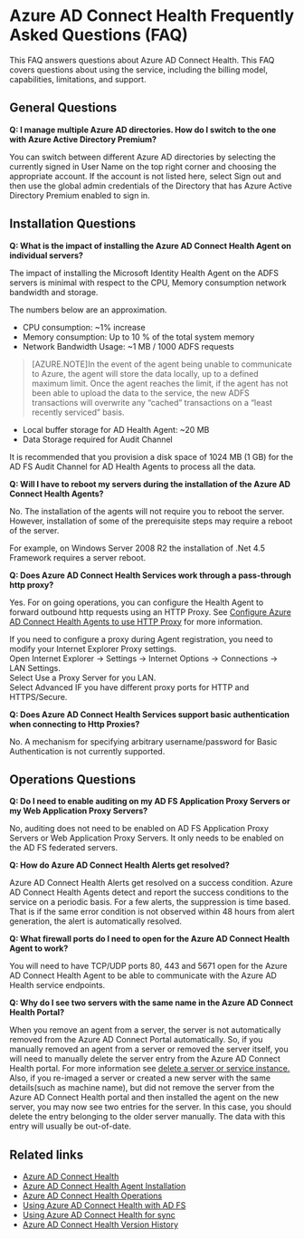 <properties
	pageTitle="Azure AD Connect Health FAQ"
	description="This FAQ answers questions about Azure AD Connect Health. This FAQ covers questions about using the service, including the billing model, capabilities, limitations, and support."
	services="active-directory"
	documentationCenter=""
	authors="billmath"
	manager="samueld"
	editor="curtand"/>

<tags
	ms.service="active-directory"
	ms.workload="identity"
	ms.tgt_pltfrm="na"
	ms.devlang="na"
	ms.topic="article"
	ms.date="03/08/2016"
	ms.author="billmath;vakarand"/>


# Azure AD Connect Health Frequently Asked Questions (FAQ)

This FAQ answers questions about Azure AD Connect Health. This FAQ covers questions about using the service, including the billing model, capabilities, limitations, and support.

## General Questions



**Q: I manage multiple Azure AD directories. How do I switch to the one with Azure Active Directory Premium?**

You can switch between different Azure AD directories by selecting the currently signed in User Name on the top right corner and choosing the appropriate account. If the account is not listed here, select Sign out and then use the global admin credentials of the Directory that has Azure Active Directory Premium enabled to sign in.

## Installation Questions



**Q: What is the impact of installing the Azure AD Connect Health Agent on individual servers?**

The impact of installing the Microsoft Identity Health Agent on the ADFS servers is minimal with respect to the CPU, Memory consumption network bandwidth and storage.

The numbers below are an approximation.

- CPU consumption: ~1% increase
- Memory consumption: Up to 10 % of the total system memory
- Network Bandwidth Usage: ~1 MB / 1000 ADFS requests

>[AZURE.NOTE]In the event of the agent being unable to communicate to Azure, the agent will store the data locally, up to a defined maximum limit. Once the agent reaches the limit, if the agent has not been able to upload the data to the service, the new ADFS transactions will overwrite any “cached” transactions on a “least recently serviced” basis.

- Local buffer storage for AD Health Agent: ~20 MB
- Data Storage required for Audit Channel


It is recommended that you provision a disk space of 1024 MB (1 GB) for the AD FS Audit Channel for AD Health Agents to process all the data.

**Q: Will I have to reboot my servers during the installation of the Azure AD Connect Health Agents?**

No. The installation of the agents will not require you to reboot the server. However, installation of some of the prerequisite steps may require a reboot of the server.

For example, on Windows Server 2008 R2 the installation of .Net 4.5 Framework requires a server reboot.


**Q: Does Azure AD Connect Health Services work through a pass-through http proxy?**

Yes.  For on going operations, you can configure the Health Agent to forward outbound http requests using an HTTP Proxy. See [Configure Azure AD Connect Health Agents to use HTTP Proxy](active-directory-aadconnect-health-agent-install.md#configure-azure-ad-connect-health-agents-to-use-http-proxy) for more information.

If you need to configure a proxy during Agent registration, you need to modify your Internet Explorer Proxy settings. <br>
Open Internet Explorer -> Settings -> Internet Options -> Connections -> LAN Settings.<br>
Select Use a Proxy Server for you LAN.<br>
Select Advanced IF you have different proxy ports for HTTP and HTTPS/Secure.<br>


**Q: Does Azure AD Connect Health Services support basic authentication when connecting to Http Proxies?**

No. A mechanism for specifying arbitrary username/password for Basic Authentication is not currently supported.



## Operations Questions



**Q: Do I need to enable auditing on my AD FS Application Proxy Servers or my Web Application Proxy Servers?**

No, auditing does not need to be enabled on AD FS Application Proxy Servers or Web Application Proxy Servers. It only needs to be enabled on the AD FS federated servers.



**Q: How do Azure AD Connect Health Alerts get resolved?**

Azure AD Connect Health Alerts get resolved on a success condition. Azure AD Connect Health Agents detect and report the success conditions to the service on a periodic basis. For a few alerts, the suppression is time based. That is if the same error condition is not observed within 48 hours from alert generation, the alert is automatically resolved.




**Q: What firewall ports do I need to open for the Azure AD Connect Health Agent to work?**

You will need to have TCP/UDP ports 80, 443 and 5671 open for the Azure AD Connect Health Agent to be able to communicate with the Azure AD Health service endpoints.


**Q: Why do I see two servers with the same name in the Azure AD Connect Health Portal?**

When you remove an agent from a server, the server is not automatically removed from the Azure AD Connect Portal automatically.  So, if you manually removed an agent from a server or removed the server itself, you will need to manually delete the server entry from the Azure AD Connect Health portal.  For more information see [delete a server or service instance.](active-directory-aadconnect-health-operations.md#delete-a-server-or-service-instance)
Also, if you re-imaged a server or created a new server with the same details(such as machine name), but did not remove the server from the Azure AD Connect Health portal and then installed the agent on the new server, you may now see two entries for the server.  In this case, you should delete the entry belonging to the older server manually.  The data with this entry will usually be out-of-date.

## Related links

* [Azure AD Connect Health](active-directory-aadconnect-health.md)
* [Azure AD Connect Health Agent Installation](active-directory-aadconnect-health-agent-install.md)
* [Azure AD Connect Health Operations](active-directory-aadconnect-health-operations.md)
* [Using Azure AD Connect Health with AD FS](active-directory-aadconnect-health-adfs.md)
* [Using Azure AD Connect Health for sync](active-directory-aadconnect-health-sync.md)
* [Azure AD Connect Health Version History](active-directory-aadconnect-health-version-history.md)

